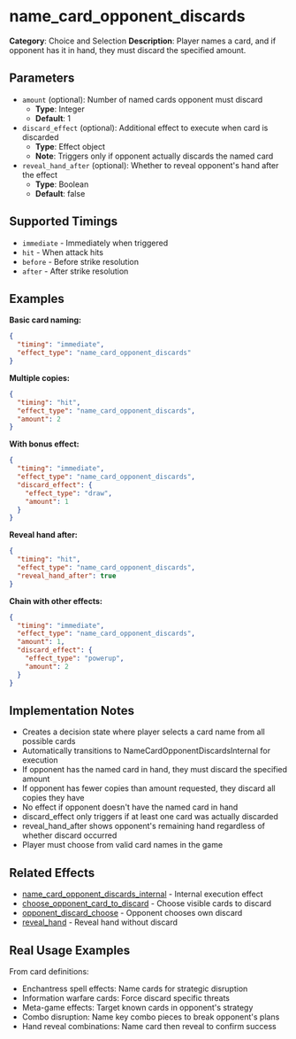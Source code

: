 # name_card_opponent_discards

**Category**: Choice and Selection
**Description**: Player names a card, and if opponent has it in hand, they must discard the specified amount.

## Parameters

- `amount` (optional): Number of named cards opponent must discard
  - **Type**: Integer
  - **Default**: 1
- `discard_effect` (optional): Additional effect to execute when card is discarded
  - **Type**: Effect object
  - **Note**: Triggers only if opponent actually discards the named card
- `reveal_hand_after` (optional): Whether to reveal opponent's hand after the effect
  - **Type**: Boolean
  - **Default**: false

## Supported Timings

- `immediate` - Immediately when triggered
- `hit` - When attack hits
- `before` - Before strike resolution
- `after` - After strike resolution

## Examples

**Basic card naming:**
```json
{
  "timing": "immediate",
  "effect_type": "name_card_opponent_discards"
}
```

**Multiple copies:**
```json
{
  "timing": "hit",
  "effect_type": "name_card_opponent_discards",
  "amount": 2
}
```

**With bonus effect:**
```json
{
  "timing": "immediate",
  "effect_type": "name_card_opponent_discards",
  "discard_effect": {
    "effect_type": "draw",
    "amount": 1
  }
}
```

**Reveal hand after:**
```json
{
  "timing": "hit",
  "effect_type": "name_card_opponent_discards",
  "reveal_hand_after": true
}
```

**Chain with other effects:**
```json
{
  "timing": "immediate",
  "effect_type": "name_card_opponent_discards",
  "amount": 1,
  "discard_effect": {
    "effect_type": "powerup",
    "amount": 2
  }
}
```

## Implementation Notes

- Creates a decision state where player selects a card name from all possible cards
- Automatically transitions to NameCardOpponentDiscardsInternal for execution
- If opponent has the named card in hand, they must discard the specified amount
- If opponent has fewer copies than amount requested, they discard all copies they have
- No effect if opponent doesn't have the named card in hand
- discard_effect only triggers if at least one card was actually discarded
- reveal_hand_after shows opponent's remaining hand regardless of whether discard occurred
- Player must choose from valid card names in the game

## Related Effects

- [name_card_opponent_discards_internal](name_card_opponent_discards_internal.md) - Internal execution effect
- [choose_opponent_card_to_discard](choose_opponent_card_to_discard.md) - Choose visible cards to discard
- [opponent_discard_choose](../cards/opponent_discard_choose.md) - Opponent chooses own discard
- [reveal_hand](../cards/reveal_hand.md) - Reveal hand without discard

## Real Usage Examples

From card definitions:
- Enchantress spell effects: Name cards for strategic disruption
- Information warfare cards: Force discard specific threats
- Meta-game effects: Target known cards in opponent's strategy
- Combo disruption: Name key combo pieces to break opponent's plans
- Hand reveal combinations: Name card then reveal to confirm success